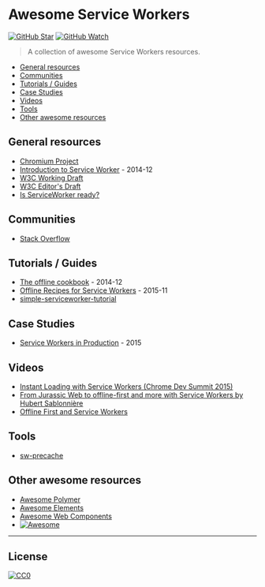 # Awesome Service Workers

[![GitHub Star](https://img.shields.io/github/stars/StartPolymer/awesome-service-workers.svg?label=Star)](https://github.com/StartPolymer/awesome-service-workers)
[![GitHub Watch](https://img.shields.io/github/watchers/StartPolymer/awesome-service-workers.svg?label=Watch)](https://github.com/StartPolymer/awesome-service-workers)

> A collection of awesome Service Workers resources.

- [General resources](#general-resources)
- [Communities](#communities)
- [Tutorials / Guides](#tutorials-guides)
- [Case Studies](#case-studies)
- [Videos](#videos)
- [Tools](#tools)
- [Other awesome resources](#other-awesome-resources)

## General resources

- [Chromium Project](https://www.chromium.org/blink/serviceworker)
- [Introduction to Service Worker](http://www.html5rocks.com/en/tutorials/service-worker/introduction/) - 2014-12
- [W3C Working Draft](https://www.w3.org/TR/service-workers/)
- [W3C Editor's Draft](https://slightlyoff.github.io/ServiceWorker/spec/service_worker/)
- [Is ServiceWorker ready?](https://jakearchibald.github.io/isserviceworkerready/)

## Communities

- [Stack Overflow](http://stackoverflow.com/questions/tagged/service-worker)

## Tutorials / Guides

- [The offline cookbook](https://jakearchibald.com/2014/offline-cookbook/) - 2014-12
- [Offline Recipes for Service Workers](https://davidwalsh.name/offline-recipes-service-workers) - 2015-11
- [simple-serviceworker-tutorial](https://github.com/jakearchibald/simple-serviceworker-tutorial)

## Case Studies

- [Service Workers in Production](https://developers.google.com/web/showcase/case-study/service-workers-iowa) - 2015

## Videos

- [Instant Loading with Service Workers (Chrome Dev Summit 2015)](https://www.youtube.com/watch?v=jCKZDTtUA2A)
- [From Jurassic Web to offline-first and more with Service Workers by Hubert Sablonnière](https://www.youtube.com/watch?v=SltjVpgTaCo)
- [Offline First and Service Workers](https://www.youtube.com/watch?v=TGwjgmAqNRo)

## Tools

- [sw-precache](https://github.com/GoogleChrome/sw-precache)

## Other awesome resources

- [Awesome Polymer](https://github.com/StartPolymer/awesome-polymer)
- [Awesome Elements](https://github.com/StartPolymer/awesome-elements)
- [Awesome Web Components](https://github.com/obetomuniz/awesome-webcomponents)
- [![Awesome](https://cdn.rawgit.com/sindresorhus/awesome/d7305f38d29fed78fa85652e3a63e154dd8e8829/media/badge.svg)](https://github.com/sindresorhus/awesome)

---

## License

[![CC0](http://i.creativecommons.org/p/zero/1.0/88x31.png)](http://creativecommons.org/publicdomain/zero/1.0/)
